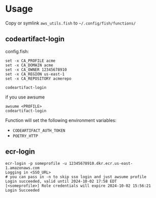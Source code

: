 # Usage

Copy or symlink `aws_utils.fish` to `~/.config/fish/functions/`

## codeartifact-login

config.fish:
```
set -x CA_PROFILE acme
set -x CA_DOMAIN acme
set -x CA_OWNER 12345678910
set -x CA_REGION us-east-1
set -x CA_REPOSITORY acmerepo
```

```shell
codeartifact-login
```

if you use awsume
```
awsume <PROFILE>
codeartifact-login
```

Function will set the following environment variables:
  - `CODEARTIFACT_AUTH_TOKEN`
  - `POETRY_HTTP`

## ecr-login
```shell
ecr-login -p someprofile -u 12345678910.dkr.ecr.us-east-1.amazonaws.com
Logging in <SSO_URL>
# you can pass in -n to skip sso login and just awsume profile
Login succeeded, valid until 2024-10-02 17:58 EDT
[<someprofile>] Role credentials will expire 2024-10-02 15:56:21
Login Succeeded
```
